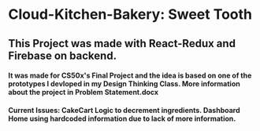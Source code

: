 # Cloud-Kitchen-Bakery: Sweet Tooth

## This Project was made with React-Redux and Firebase on backend.
#### It was made for CS50x's Final Project and the idea is based on one of the prototypes I devloped in my Design Thinking Class. More information about the project in Problem Statement.docx

#### Current Issues: CakeCart Logic to decrement ingredients. Dashboard Home using hardcoded information due to lack of more information.
